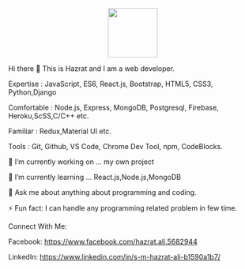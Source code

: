 <div id="header" align="center">
  <img src="https://media.giphy.com/media/M9gbBd9nbDrOTu1Mqx/giphy.gif" width="100"/>
</div>

Hi there 👋 This is Hazrat and I am a web developer.


Expertise : JavaScript, ES6, React.js, Bootstrap, HTML5, CSS3, Python,Django

Comfortable : Node.js, Express, MongoDB, Postgresql, Firebase, Heroku,ScSS,C/C++ etc.

Familiar : Redux,Material UI etc.

Tools : Git, Github, VS Code, Chrome Dev Tool, npm, CodeBlocks.


🔭 I’m currently working on ... my own project

🌱 I’m currently learning ... React.js,Node.js,MongoDB

💬 Ask me about anything about programming and coding.

⚡ Fun fact: I can handle any programming related problem in few time.

Connect With Me:

Facebook: https://www.facebook.com/hazrat.ali.5682944

LinkedIn: https://www.linkedin.com/in/s-m-hazrat-ali-b1590a1b7/
